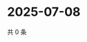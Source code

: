 # 2025-07-08

共 0 条

<!-- BEGIN ZHIHUQUESTIONS -->
<!-- 最后更新时间 Tue Jul 08 2025 02:16:18 GMT+0800 (China Standard Time) -->

<!-- END ZHIHUQUESTIONS -->
